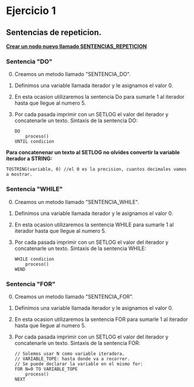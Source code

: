 # Ejercicio 1 

## Sentencias de repeticion.
 
<u>**Crear un nodo nuevo llamado SENTENCIAS_REPETICION**</u>

### Sentencia "DO"

0. Creamos un metodo llamado "SENTENCIA_DO".

1. Definimos una variable llamada iterador y le asignamos el valor 0. 

2. En esta ocasion utilizaremos la sentencia Do para sumarle 1 al iterador hasta que llegue al numero 5.

3. Por cada pasada imprimir con un SETLOG el valor del iterador y concatenarle un texto. Sintaxis de la sentencia DO:

    ```
    DO 
        proceso()
    UNTIL condicion
    ```

**Para concatenenar un texto al SETLOG no olvides convertir la variable iterador a STRING:**

    TOSTRING(variable, 0) //el 0 es la precision, cuantos decimales vamos a mostrar.

### Sentencia "WHILE"

0. Creamos un metodo llamado "SENTENCIA_WHILE".

1. Definimos una variable llamada iterador y le asignamos el valor 0. 

2. En esta ocasion utilizaremos la sentencia WHILE para sumarle 1 al iterador hasta que llegue al numero 5.

3. Por cada pasada imprimir con un SETLOG el valor del iterador y concatenarle un texto. Sintaxis de la sentencia WHILE:

    ```
    WHILE condicion 
        proceso()
    WEND
    ```


### Sentencia "FOR"

0. Creamos un metodo llamado "SENTENCIA_FOR".

1. Definimos una variable llamada iterador y le asignamos el valor 0. 

2. En esta ocasion utilizaremos la sentencia FOR para sumarle 1 al iterador hasta que llegue al numero 5.

3. Por cada pasada imprimir con un SETLOG el valor del iterador y concatenarle un texto. Sintaxis de la sentencia FOR:

    ```
    // Solemos usar N como variable iteradora.
    // VARIABLE_TOPE: hasta donde va a recorrer.
    // Se puede declarar la variable en el mismo for:
    FOR N=0 TO VARIABLE_TOPE  
        proceso()
    NEXT
    ```
